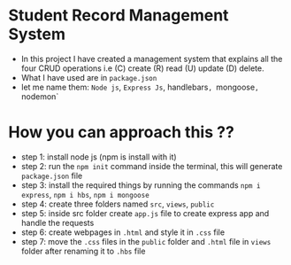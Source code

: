 # Student Record Management System
- In this project I have created a management system that explains all the four CRUD operations i.e (C) create (R) read (U) update (D) delete.
- What I have used are in `package.json`
- let me name them: `Node js`, `Express Js`, handlebars`, `mongoose`, `nodemon`
# How you can approach this ??
- step 1: install node js (npm is install with it)
- step 2: run the `npm init` command inside the terminal, this will generate `package.json` file
- step 3: install the required things by running the commands `npm i express`, `npm i hbs`, `npm i mongoose`
- step 4: create three folders named `src`, `views`, `public`
- step 5: inside src folder create `app.js` file to create express app and handle the requests
- step 6: create webpages in `.html` and style it in `.css` file
- step 7: move the `.css` files in the `public` folder and `.html` file in `views` folder after renaming it to `.hbs` file
